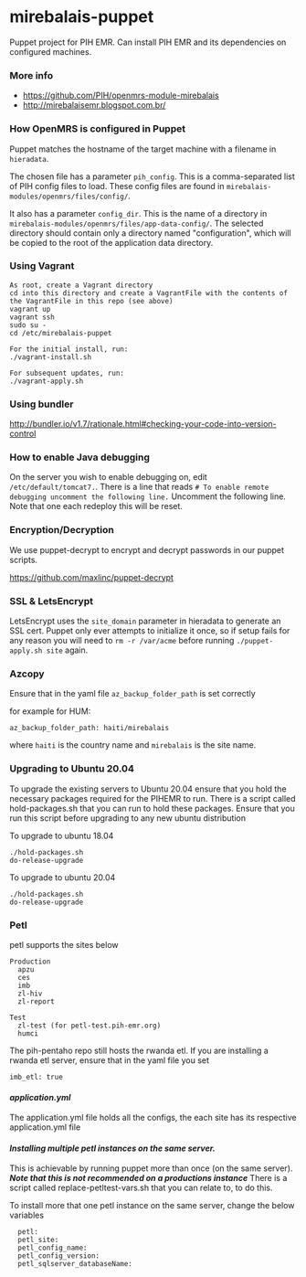 # mirebalais-puppet

Puppet project for PIH EMR. Can install PIH EMR and its dependencies on configured machines.

### More info
- https://github.com/PIH/openmrs-module-mirebalais
- http://mirebalaisemr.blogspot.com.br/

### How OpenMRS is configured in Puppet

Puppet matches the hostname of the target machine with a filename in
`hieradata`.

The chosen file has a parameter `pih_config`. This is a comma-separated
list of PIH config files to load. These config files are found in
`mirebalais-modules/openmrs/files/config/`.

It also has a parameter `config_dir`. This is the name of a directory in
`mirebalais-modules/openmrs/files/app-data-config/`. The selected
directory should contain only a directory named "configuration", which will
be copied to the root of the application data directory.

### Using Vagrant

```
As root, create a Vagrant directory
cd into this directory and create a VagrantFile with the contents of the VagrantFile in this repo (see above)
vagrant up
vagrant ssh
sudo su -
cd /etc/mirebalais-puppet

For the initial install, run:
./vagrant-install.sh

For subsequent updates, run:
./vagrant-apply.sh
```

### Using bundler

http://bundler.io/v1.7/rationale.html#checking-your-code-into-version-control

### How to enable Java debugging

On the server you wish to enable debugging on, edit `/etc/default/tomcat7.`. There is a line that reads `# To enable remote debugging uncomment the following line.` Uncomment the following line.
Note that one each redeploy this will be reset.


### Encryption/Decryption

We use puppet-decrypt to encrypt and decrypt passwords in our puppet scripts.

https://github.com/maxlinc/puppet-decrypt


### SSL & LetsEncrypt

LetsEncrypt uses the `site_domain` parameter in hieradata to generate an SSL cert.
Puppet only ever attempts to initialize it once, so if setup fails for any
reason you will need to `rm -r /var/acme` before running `./puppet-apply.sh site` again.

### Azcopy

Ensure that in the yaml file `az_backup_folder_path` is set correctly

for example for HUM:

```
az_backup_folder_path: haiti/mirebalais
```

where `haiti` is the country name and `mirebalais` is the site name.

### Upgrading to Ubuntu 20.04
To upgrade the existing servers to Ubuntu 20.04 ensure that you hold the necessary packages required for the PIHEMR to run.
There is a script called hold-packages.sh that you can run to hold these packages. Ensure that you run this script before upgrading to any new ubuntu distribution

To upgrade to ubuntu 18.04
```
./hold-packages.sh
do-release-upgrade
```

To upgrade to ubuntu 20.04
```
./hold-packages.sh
do-release-upgrade
```
### Petl
petl supports the sites below
```aidl
Production
  apzu
  ces
  imb
  zl-hiv
  zl-report  

Test
  zl-test (for petl-test.pih-emr.org)
  humci
```
The pih-pentaho repo still hosts the rwanda etl. If you are installing a rwanda etl server, ensure that in the yaml file you set
```
imb_etl: true
```
#### *application.yml*

The application.yml file holds all the configs, the each site has its respective application.yml file

#### *Installing multiple petl instances on the same server.*

This is achievable by running puppet more than once (on the same server). 
***Note that this is not recommended on a productions instance*** 
There is a script called replace-petltest-vars.sh that you can relate to, to do this.

To install more that one petl instance on the same server, change the below variables 

```aidl
  petl: 
  petl_site:
  petl_config_name:
  petl_config_version:
  petl_sqlserver_databaseName:
```

